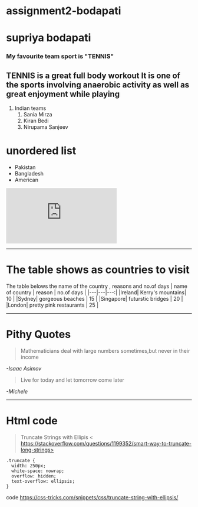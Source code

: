# assignment2-bodapati
# supriya bodapati
### My favourite team sport is "TENNIS"
TENNIS is a **great full body workout**
It is one of the sports involving anaerobic activity as well as great enjoyment while playing
---
1. Indian teams
    1. Sania Mirza
    2. Kiran Bedi
    3. Nirupama Sanjeev

# unordered list
* Pakistan
* Bangladesh
* American

![links](https://github.com/supriya-s562040/assignment2-bodapati/blob/main/AboutMe.md)

-----
# The table shows as countries to visit
The table belows the name of the country , reasons and no.of days
| name of country | reason | no.of days |
|---|---|---:|
|Ireland| Kerry's  mountains| 10 |
|Sydney| gorgeous beaches | 15 |
|Singapore| futurstic bridges | 20 |
|London| pretty pink restaurants | 25 |

-----
# Pithy Quotes
> Mathematicians deal with large numbers sometimes,but never in their income

*-Isaac Asimov*
> Live for today and let tomorrow come later 

*-Michele*

-----

# Html code
> Truncate Strings with Ellipis < https://stackoverflow.com/questions/1199352/smart-way-to-truncate-long-strings>
```
.truncate {
  width: 250px;
  white-space: nowrap;
  overflow: hidden;
  text-overflow: ellipsis;
}
```
code <https://css-tricks.com/snippets/css/truncate-string-with-ellipsis/>